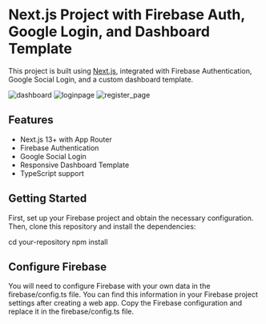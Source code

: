 # Next.js Project with Firebase Auth, Google Login, and Dashboard Template

This project is built using [Next.js](https://nextjs.org), integrated with Firebase Authentication, Google Social Login, and a custom dashboard template.

![dashboard](https://github.com/user-attachments/assets/e2f7401b-2b62-45be-aee9-335cf56c3538)
![loginpage](https://github.com/user-attachments/assets/df377ee1-9153-4c2f-a384-245ba12f7078)
![register_page](https://github.com/user-attachments/assets/a31f34ff-5d00-4718-b3c3-02519a105cab)

## Features

- Next.js 13+ with App Router
- Firebase Authentication
- Google Social Login
- Responsive Dashboard Template
- TypeScript support

## Getting Started

First, set up your Firebase project and obtain the necessary configuration. Then, clone this repository and install the dependencies:

cd your-repository
npm install

## Configure Firebase
You will need to configure Firebase with your own data in the firebase/config.ts file. You can find this information in your Firebase project settings after creating a web app. Copy the Firebase configuration and replace it in the firebase/config.ts file.
